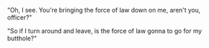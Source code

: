 "Oh, I see. You're bringing the force of law down on me, aren't you, officer?"

"So if I turn around and leave, is the force of law gonna to go for my butthole?"
